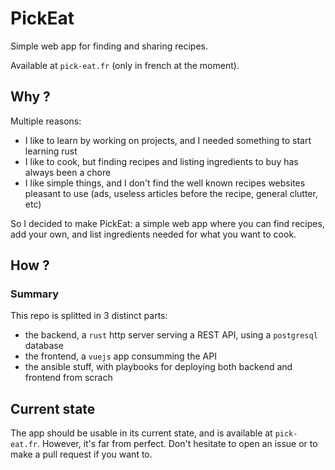 # PickEat

Simple web app for finding and sharing recipes.

Available at `pick-eat.fr` (only in french at the moment).

## Why ?

Multiple reasons:
 - I like to learn by working on projects, and I needed something to start learning rust
 - I like to cook, but finding recipes and listing ingredients to buy has always been a chore
 - I like simple things, and I don't find the well known recipes websites pleasant to use (ads, useless articles before the recipe, general clutter, etc)

So I decided to make PickEat: a simple web app where you can find recipes, add your own, and list ingredients needed for what you want to cook.

## How ?

### Summary

This repo is splitted in 3 distinct parts:
 - the backend, a `rust` http server serving a REST API, using a `postgresql` database
 - the frontend, a `vuejs` app consumming the API
 - the ansible stuff, with playbooks for deploying both backend and frontend from scrach

## Current state

The app should be usable in its current state, and is available at `pick-eat.fr`.
However, it's far from perfect. Don't hesitate to open an issue or to make a pull request if you want to.

